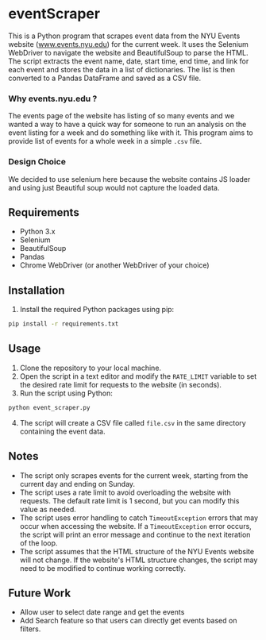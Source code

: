 # eventScraper

This is a Python program that scrapes event data from the NYU Events website (www.events.nyu.edu) for the current week. It uses the Selenium WebDriver to navigate the website and BeautifulSoup to parse the HTML. The script extracts the event name, date, start time, end time, and link for each event and stores the data in a list of dictionaries. The list is then converted to a Pandas DataFrame and saved as a CSV file.

### Why events.nyu.edu ?

The events page of the website has listing of so many events and we wanted a way to have a quick way for someone to run an analysis on the event listing for a week and do something like  with it. This program aims to provide list of events for a whole week in a simple `.csv` file. 

### Design Choice

We decided to use selenium here because the website contains JS loader and using just Beautiful soup would not capture the loaded data. 

## Requirements

* Python 3.x
* Selenium
* BeautifulSoup
* Pandas
* Chrome WebDriver (or another WebDriver of your choice)

## Installation

1. Install the required Python packages using pip:

```bash
pip install -r requirements.txt
```

## Usage

1. Clone the repository to your local machine.
2. Open the script in a text editor and modify the `RATE_LIMIT` variable to set the desired rate limit for requests to the website (in seconds).
3. Run the script using Python:

```bash
python event_scraper.py
```

4. The script will create a CSV file called `file.csv` in the same directory containing the event data.

## Notes

* The script only scrapes events for the current week, starting from the current day and ending on Sunday.
* The script uses a rate limit to avoid overloading the website with requests. The default rate limit is 1 second, but you can modify this value as needed.
* The script uses error handling to catch `TimeoutException` errors that may occur when accessing the website. If a `TimeoutException` error occurs, the script will print an error message and continue to the next iteration of the loop.
* The script assumes that the HTML structure of the NYU Events website will not change. If the website's HTML structure changes, the script may need to be modified to continue working correctly.


## Future Work

* Allow user to select date range and get the events
* Add Search feature so that users can directly get  events based on filters. 
